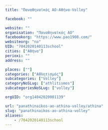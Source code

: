 ```yaml
---
title: "Παναθηναϊκός ΑΟ-Αθήνα-Volley"

facebook: ""

website: ""
organisation: "Παναθηναϊκός ΑΟ"
facebookorg: "https://www.pao1908.com/"
websiteorg: "no"
UID: "7042020140113school"
cities: ["Αθήνα"]
perioxi: ""
address: ""

places: [""]
categories: ["Αθλητισμός"]
subcategories: ["Volley"]
categoryNoSLug: ["athlitismos"]
subcategoriesNoSLug: ["volley"]

orgUID: "org14042020001139"

url: "panathinaikos-ao-athina-volley/athina"
slug: "panathinaikos-ao-athina-volley"
aliases:
    - /7042020140113school
---
```





